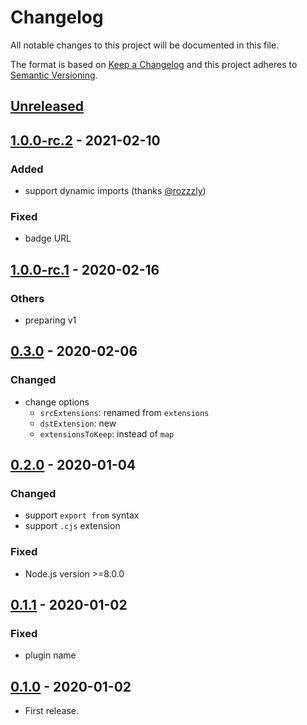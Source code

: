 # Changelog

All notable changes to this project will be documented in this file.

The format is based on [Keep a Changelog](http://keepachangelog.com/en/1.0.0/)
and this project adheres to [Semantic Versioning](http://semver.org/spec/v2.0.0.html).

## [Unreleased]

## [1.0.0-rc.2] - 2021-02-10

### Added

* support dynamic imports (thanks [@rozzzly](https://github.com/rozzzly))

### Fixed

* badge URL

## [1.0.0-rc.1] - 2020-02-16

### Others

* preparing v1

## [0.3.0] - 2020-02-06

### Changed

* change options
    * `srcExtensions`: renamed from `extensions`
    * `dstExtension`: new
    * `extensionsToKeep`: instead of `map`

## [0.2.0] - 2020-01-04

### Changed

* support `export from` syntax
* support `.cjs` extension

### Fixed

* Node.js version >=8.0.0

## [0.1.1] - 2020-01-02

### Fixed

* plugin name

## [0.1.0] - 2020-01-02

* First release.

[Unreleased]: https://github.com/shimataro/babel-plugin-module-extension-resolver/compare/v1.0.0-rc.2...HEAD
[1.0.0-rc.2]: https://github.com/shimataro/babel-plugin-module-extension-resolver/compare/v1.0.0-rc.1...v1.0.0-rc.2
[1.0.0-rc.1]: https://github.com/shimataro/babel-plugin-module-extension-resolver/compare/v0.3.0...v1.0.0-rc.1
[0.3.0]: https://github.com/shimataro/babel-plugin-module-extension-resolver/compare/v0.2.0...v0.3.0
[0.2.0]: https://github.com/shimataro/babel-plugin-module-extension-resolver/compare/v0.1.1...v0.2.0
[0.1.1]: https://github.com/shimataro/babel-plugin-module-extension-resolver/compare/v0.1.0...v0.1.1
[0.1.0]: https://github.com/shimataro/babel-plugin-module-extension-resolver/compare/998406cb392dbcaabf7a0bb27f0dc882108abfe3...v0.1.0
